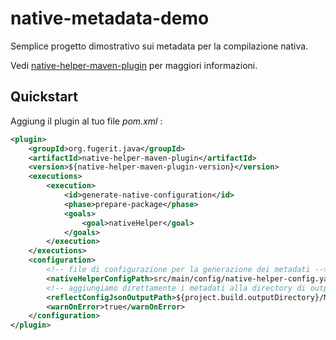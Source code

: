 # native-metadata-demo

Semplice progetto dimostrativo sui metadata per la compilazione nativa.

Vedi [native-helper-maven-plugin](https://github.com/fugerit-org/native-helper-maven-plugin) per maggiori informazioni.

## Quickstart

Aggiung il plugin al tuo file *pom.xml* :

```xml
<plugin>
    <groupId>org.fugerit.java</groupId>
    <artifactId>native-helper-maven-plugin</artifactId>
    <version>${native-helper-maven-plugin-version}</version>
    <executions>
        <execution>
            <id>generate-native-configuration</id>
            <phase>prepare-package</phase>
            <goals>
                <goal>nativeHelper</goal>
            </goals>
        </execution>
    </executions>
    <configuration>
        <!-- file di configurazione per la generazione dei metadati -->
        <nativeHelperConfigPath>src/main/config/native-helper-config.yaml</nativeHelperConfigPath>
        <!-- aggiungiamo direttamente i metadati alla directory di output del progetto -->
        <reflectConfigJsonOutputPath>${project.build.outputDirectory}/META-INF/native-image/reflect-config.json</reflectConfigJsonOutputPath>
        <warnOnError>true</warnOnError>
    </configuration>
</plugin>
```